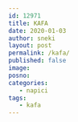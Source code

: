 ```yaml
---
id: 12971
title: KAFA
date: 2020-01-03
author: sneki
layout: post
permalink: /kafa/
published: false
image: 
posno: 
categories:
   - napici
tags:
   - kafa
---
```



  


